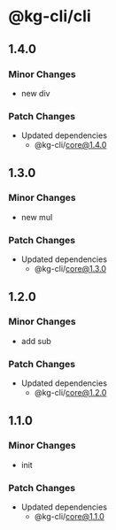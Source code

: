 # @kg-cli/cli

## 1.4.0

### Minor Changes

- new div

### Patch Changes

- Updated dependencies
  - @kg-cli/core@1.4.0

## 1.3.0

### Minor Changes

- new mul

### Patch Changes

- Updated dependencies
  - @kg-cli/core@1.3.0

## 1.2.0

### Minor Changes

- add sub

### Patch Changes

- Updated dependencies
  - @kg-cli/core@1.2.0

## 1.1.0

### Minor Changes

- init

### Patch Changes

- Updated dependencies
  - @kg-cli/core@1.1.0
